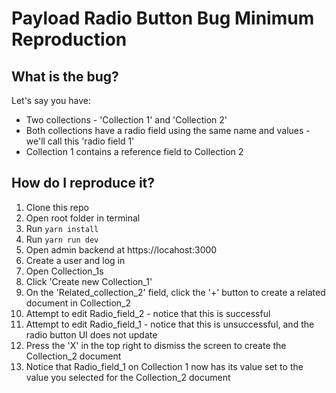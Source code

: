 # Payload Radio Button Bug Minimum Reproduction

## What is the bug?
Let's say you have:
- Two collections - 'Collection 1' and 'Collection 2'
- Both collections have a radio field using the same name and values - we'll call this 'radio field 1'
- Collection 1 contains a reference field to Collection 2

## How do I reproduce it?
1. Clone this repo
2. Open root folder in terminal
3. Run `yarn install`
4. Run `yarn run dev`
5. Open admin backend at https://locahost:3000
6. Create a user and log in
7. Open Collection_1s
8. Click 'Create new Collection_1'
9. On the 'Related_collection_2' field, click the '+' button to create a related document in Collection_2
10. Attempt to edit Radio_field_2 - notice that this is successful
11. Attempt to edit Radio_field_1 - notice that this is unsuccessful, and the radio button UI does not update
12. Press the 'X' in the top right to dismiss the screen to create the Collection_2 document
13. Notice that Radio_field_1 on Collection 1 now has its value set to the value you selected for the Collection_2 document
